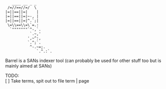 ```
   ____ __ _ _
 /=//==//=/  \
|=||==||=|    |
|=||==||=|~-, |
|=||==||=|^.`;|
 \=\\==\\=\`=.:
  `"""""""`^-,`.
           `.~,'
          ',~^:,
          `.^;`.
           ^-.~=;.
              `.^.:`.
```

Barrel is a SANs indexer tool (can probably be used for other stuff too but is mainly aimed at SANs)  


TODO:   
[ ] Take terms, spit out to file term | page   

